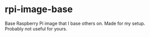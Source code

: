 # rpi-image-base

Base Raspberry Pi image that I base others on.
Made for my setup. Probably not useful for yours.
